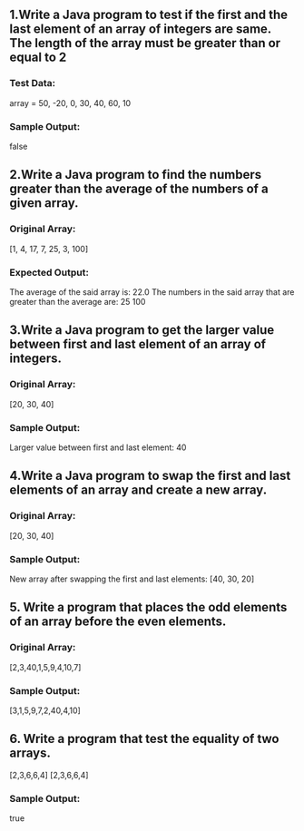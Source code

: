 ## 1.Write a Java program to test if the first and the last element of an array of integers are same. The length of the array must be greater than or equal to 2 
### Test Data:
array = 50, -20, 0, 30, 40, 60, 10
### Sample Output:
false


## 2.Write a Java program to find the numbers greater than the average of the numbers of a given array. 
### Original Array:
[1, 4, 17, 7, 25, 3, 100]
### Expected Output:
The average of the said array is: 22.0
The numbers in the said array that are greater than the average are:
25
100


## 3.Write a Java program to get the larger value between first and last element of an array of integers.
### Original Array:
[20, 30, 40]   
### Sample Output:
Larger value between first and last element: 40 


## 4.Write a Java program to swap the first and last elements of an array and create a new array. 
### Original Array:
[20, 30, 40]  
### Sample Output:
New array after swapping the first and last elements: [40, 30, 20] 



## 5. Write a program that places the odd elements of an array before the even elements.
### Original Array:
[2,3,40,1,5,9,4,10,7]  
### Sample Output:
[3,1,5,9,7,2,40,4,10]


## 6. Write a program that test the equality of two arrays.
[2,3,6,6,4]
[2,3,6,6,4]
### Sample Output:
true
